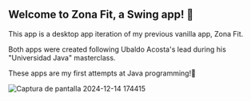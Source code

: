 ## Welcome to Zona Fit, a Swing app! 🚀

This app is a desktop app iteration of my previous vanilla app, Zona Fit.

Both apps were created following Ubaldo Acosta's lead during his "Universidad Java" masterclass.

These apps are my first attempts at Java programming!🚀

![Captura de pantalla 2024-12-14 174415](https://github.com/user-attachments/assets/dcaf8d89-902d-4a6a-8c3f-d84b8abad390)
